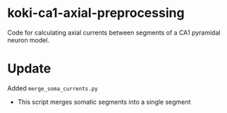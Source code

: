 # koki-ca1-axial-preprocessing
Code for calculating axial currents between segments of a CA1 pyramidal neuron model.

# Update
Added `merge_soma_currents.py`
- This script merges somatic segments into a single segment